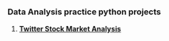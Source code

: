 <h3>Data Analysis practice python projects</h3>

1. **[Twitter Stock Market Analysis](https://github.com/Wangechi-waweru/Twiter_Stock_Market_Analysis)**
